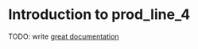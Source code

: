 # Introduction to prod_line_4

TODO: write [great documentation](http://jacobian.org/writing/what-to-write/)
